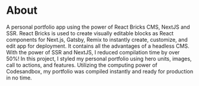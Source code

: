 # About

A personal portfolio app using the power of React Bricks CMS, NextJS and SSR. React Bricks is used to create visually editable blocks as React components for Next.js, Gatsby, Remix to instantly create, customize, and edit app for deployment. It contains all the advantages of a headless CMS. With the power of SSR and NextJS, I reduced compilation time by over 50%! In this project, I styled my personal portfolio using hero units, images, call to actions, and features. Utilizing the computing power of Codesandbox, my portfolio was compiled instantly and ready for production in no time.
